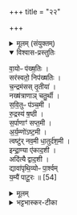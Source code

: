 +++
title = "२२"

+++

<details><summary>मूलम् (संयुक्तम्)</summary>

वा॒योᳶ प॑ख्ष॒तिस्सर॑स्वतो॒ निप॑ख्षतिश्च॒न्द्रम॑सस्तृ॒तीया॒ नख्ष॑त्राणाञ्चतु॒र्थी स॑वि॒तुᳶ प॑ञ्च॒मी रु॒द्रस्य॑ ष॒ष्ठी स॒र्पाणाꣳ॑ सप्त॒म्य॑र्य॒म्णो॑ऽष्ट॒मी त्वष्टु॑र्नव॒मी धा॒तुर्द॑श॒मीन्द्रा॒ण्या ए॑काद॒श्यदि॑त्यै द्वाद॒शी द्यावा॑पृथि॒व्योᳶ पा॒र्श्वय्ँय॒म्यै॑ पाटू॒रः ॥ [54]  
</details>

<details open><summary>विश्वास-प्रस्तुतिः</summary>

वा॒योᳶ प॑ख्ष॒तिः ।  
सर॑स्वतो॒ निप॑ख्षतिः ।  
च॒न्द्रम॑सस् तृ॒तीया॑ ।  
नख्ष॑त्राणाञ् चतु॒र्थी ।  
स॒वि॒तुᳶ प॑ञ्च॒मी ।   
रु॒द्रस्य॑ ष॒ष्ठी ।  
स॒र्पाणाꣳ॑ सप्त॒मी ।   
अ॒र्य॒म्णो॑ऽष्ट॒मी ।  
त्वष्टु॑र् नव॒मी
धा॒तुर्द॑श॒मी ।   
इन्द्रा॒ण्या ए॑काद॒शी ।  
अदि॑त्यै द्वाद॒शी ।  
द्यावा॑पृथि॒व्योᳶ पा॒र्श्वम्   
य॒म्यै॑ पाटू॒रः ॥ [54]  
</details>

<details><summary>मूलम्</summary>

वा॒योᳶ प॑ख्ष॒तिः ।  
सर॑स्वतो॒ निप॑ख्षतिः ।  
च॒न्द्रम॑सस् तृ॒तीया॑ ।  
नख्ष॑त्राणाञ् चतु॒र्थी ।  
स॒वि॒तुᳶ प॑ञ्च॒मी ।   
रु॒द्रस्य॑ ष॒ष्ठी ।  
स॒र्पाणाꣳ॑ सप्त॒मी ।   
अ॒र्य॒म्णो॑ऽष्ट॒मी ।  
त्वष्टु॑र् नव॒मी
धा॒तुर्द॑श॒मी ।   
इन्द्रा॒ण्या ए॑काद॒शी ।  
अदि॑त्यै द्वाद॒शी ।  
द्यावा॑पृथि॒व्योᳶ पा॒र्श्वम्   
य॒म्यै॑ पाटू॒रः ॥ [54]  
</details>

<details><summary>भट्टभास्कर-टीका</summary>

1वायोः पक्षतिः पार्श्वान्तं पूर्वेण व्याख्यातम् ॥

इति पञ्चमे सप्तमे द्वाविंशोनुवाकः ॥  
</details>
